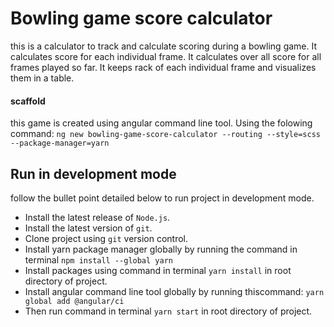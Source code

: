 # Bowling game score calculator

this is a calculator to track and calculate scoring during a bowling game.
It calculates score for each individual frame.
It calculates over all score for all frames played so far.
It keeps rack of each individual frame and visualizes them in a table.

#### scaffold

this game is created using angular command line tool. Using the folowing command:
`ng new bowling-game-score-calculator --routing --style=scss --package-manager=yarn`


## Run in development mode

follow the bullet point detailed below to run project in development mode.

- Install the latest release of `Node.js`.
- Install the latest version of `git`.
- Clone project using `git` version control.
- Install yarn package manager globally by running the command in terminal `npm install --global yarn`
- Install packages using command in terminal `yarn install` in root directory of project.
- Install angular command line tool globally by running thiscommand: `yarn global add @angular/ci`
- Then run command in terminal `yarn start` in root directory of project.
